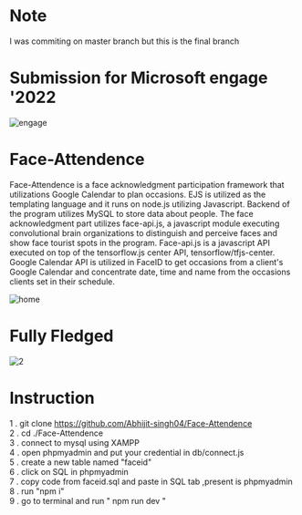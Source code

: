 # Note
I was commiting on master branch but this is the final branch

# Submission for Microsoft engage '2022
![engage](https://user-images.githubusercontent.com/103450664/170868025-7cc0cd61-7cc4-4888-9455-8624e912f75b.jpg)


# Face-Attendence
Face-Attendence is a face acknowledgment participation framework that utilizations Google Calendar to plan occasions. EJS is utilized as the templating language and it runs on node.js utilizing Javascript. Backend of the program utilizes MySQL to store data about people. The face acknowledgment part utilizes face-api.js, a javascript module executing convolutional brain organizations to distinguish and perceive faces and show face tourist spots in the program. Face-api.js is a javascript API executed on top of the tensorflow.js center API, tensorflow/tfjs-center. Google Calendar API is utilized in FaceID to get occasions from a client's Google Calendar and concentrate date, time and name from the occasions clients set in their schedule.

![home](https://user-images.githubusercontent.com/103450664/170866579-d61bc6ce-5255-4b42-b148-35caa79cfd0a.PNG)

# Fully Fledged
![2](https://user-images.githubusercontent.com/103450664/170869619-27e5d5dd-dd97-4c29-902d-5900acd51862.jpg)

# Instruction
1 . git clone https://github.com/Abhijit-singh04/Face-Attendence <br>
2 . cd ./Face-Attendence <br>
3 . connect to mysql using XAMPP <br>
4 . open phpmyadmin and put your credential in db/connect.js<br>
5 . create a new  table named "faceid"<br>
6 . click on SQL in phpmyadmin <br>
7 . copy code from faceid.sql and paste in SQL tab ,present is phpmyadmin<br>
8 .  run "npm i" <br>
9 . go to terminal and run " npm run dev "<br>
